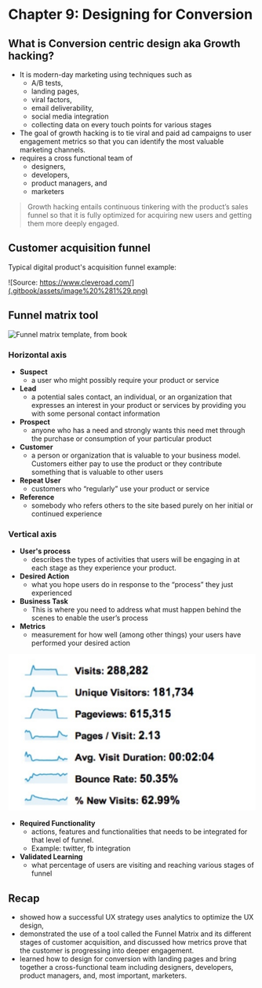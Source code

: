 # Chapter 9: Designing for Conversion

## What is Conversion centric design aka Growth hacking?

* It is modern-day marketing using techniques such as
  * A/B tests, 
  * landing pages, 
  * viral factors, 
  * email deliverability, 
  * social media integration
  * collecting data on every touch points for various stages
* The goal of growth hacking is to tie viral and paid ad campaigns to user engagement metrics so that you can identify the most valuable marketing channels. 
* requires a cross functional team of 
  * designers, 
  * developers,
  * product managers, and
  * marketers

> Growth hacking entails continuous tinkering with the product’s sales funnel so that it is fully optimized for acquiring new users and getting them more deeply engaged.

## Customer acquisition funnel

Typical digital product's acquisition funnel example:

![Source: https://www.cleveroad.com/](.gitbook/assets/image%20%281%29.png)

## Funnel matrix tool

![Funnel matrix template, from book](.gitbook/assets/image%20%2815%29.png)

### Horizontal axis

* **Suspect**
  * a user who might possibly require your product or service
* **Lead**
  * a potential sales contact, an individual, or an organization that expresses an interest in your product or services by providing you with some personal contact information
* **Prospect** 
  * anyone who has a need and strongly wants this need met through the purchase or consumption of your particular product
* **Customer**
  * a person or organization that is valuable to your business model. Customers either pay to use the product or they contribute something that is valuable to other users
* **Repeat User**
  * customers who “regularly” use your product or service
* **Reference**
  * somebody who refers others to the site based purely on her initial or continued experience

### Vertical axis

* **User's process**
  * describes the types of activities that users will be engaging in at each stage as they experience your product.
* **Desired Action**
  * what you hope users do in response to the “process” they just experienced
* **Business Task**
  * This is where you need to address what must happen behind the scenes to enable the user’s process
* **Metrics**
  * measurement for how well \(among other things\) your users have performed your desired action

![Sample metrics, from book](.gitbook/assets/image%20%2820%29.png)

* **Required Functionality**
  * actions, features and functionalities that needs to be integrated for that level of funnel. 
  * Example: twitter, fb integration
* **Validated Learning**
  * what percentage of users are visiting and reaching various stages of funnel

## Recap

* showed how a successful UX strategy uses analytics to optimize the UX design, 
* demonstrated the use of a tool called the Funnel Matrix and its different stages of customer acquisition, and discussed how metrics prove that the customer is progressing into deeper engagement. 
* learned how to design for conversion with landing pages and bring together a cross-functional team including designers, developers, product managers, and, most important, marketers.

